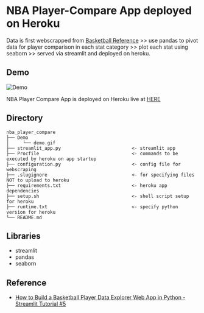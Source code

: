 # NBA Player-Compare App deployed on Heroku
Data is first webscrapped from [Basketball Reference](https://www.basketball-reference.com/players/) >> use pandas to pivot data for player comparison in each stat category >> plot each stat using seaborn >> served via streamlit and deployed on heroku.

## Demo


![Demo](Demo/demo.gif)

NBA Player Compare App is deployed on Heroku live at [HERE](https://nba-player-compare.herokuapp.com/)

## Directory

```
nba_player_compare
├── Demo                                         
│     └── demo.gif 
├── streamlit_app.py                          <- streamlit app                                 
├── Procfile                                  <- commands to be executed by heroku on app startup 
├── configuration.py                          <- config file for webscraping
├── .slugignore                               <- for specifying files NOT to upload to heroku  
├── requirements.txt                          <- heroku app dependencies  
├── setup.sh                                  <- shell script setup for heroku  
├── runtime.txt                               <- specify python version for heroku
└── README.md
```

## Libraries

- streamlit
- pandas
- seaborn

## Reference
- [How to Build a Basketball Player Data Explorer Web App in Python - Streamlit Tutorial #5](https://www.youtube.com/playlist?list=PLtqF5YXg7GLmCvTswG32NqQypOuYkPRUE)